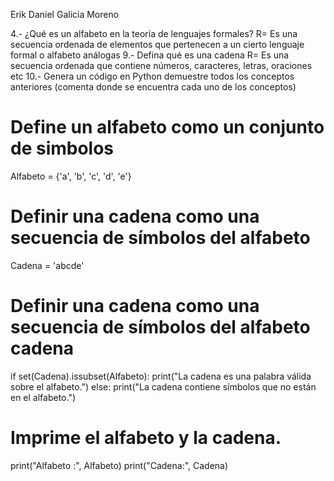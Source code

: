 Erik Daniel Galicia Moreno 

4.- ¿Qué es un alfabeto en la teoría de lenguajes formales? 
R= Es una secuencia ordenada de elementos que pertenecen a un cierto lenguaje formal o alfabeto análogas 
9.- Defina qué es una cadena
R= Es una secuencia ordenada que contiene números, caracteres, letras, oraciones etc
10.- Genera un código en Python demuestre todos los conceptos anteriores (comenta donde se encuentra cada uno de los conceptos) 

# Define un alfabeto como un conjunto de simbolos 
Alfabeto = {'a', 'b', 'c', 'd', 'e'}

# Definir una cadena como una secuencia de símbolos del alfabeto
Cadena = 'abcde'

# Definir una cadena como una secuencia de símbolos del alfabeto cadena 
if set(Cadena).issubset(Alfabeto):
    print("La cadena es una palabra válida sobre el alfabeto.")
else:
    print("La cadena contiene símbolos que no están en el alfabeto.")

# Imprime el alfabeto y la cadena.
print("Alfabeto :", Alfabeto)
print("Cadena:", Cadena)

